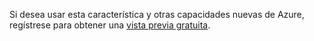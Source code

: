 Si desea usar esta característica y otras capacidades nuevas de Azure, regístrese para obtener una [vista previa gratuita](https://account.windowsazure.com/PreviewFeatures).

<!---HONumber=Oct15_HO3-->